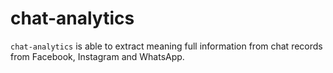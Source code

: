 # chat-analytics

`chat-analytics` is able to extract meaning full information from chat records from Facebook, Instagram and WhatsApp.